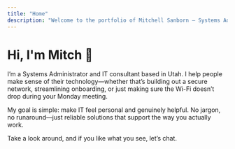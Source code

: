 ```yaml
---
title: "Home"
description: "Welcome to the portfolio of Mitchell Sanborn – Systems Administrator, IT Consultant, and Tech Tinkerer based in Utah."
---
```


# Hi, I'm Mitch 👋

I’m a Systems Administrator and IT consultant based in Utah. I help people make sense of their technology—whether that’s building out a secure network, streamlining onboarding, or just making sure the Wi-Fi doesn’t drop during your Monday meeting.

My goal is simple: make IT feel personal and genuinely helpful. No jargon, no runaround—just reliable solutions that support the way you actually work.

Take a look around, and if you like what you see, let’s chat.

